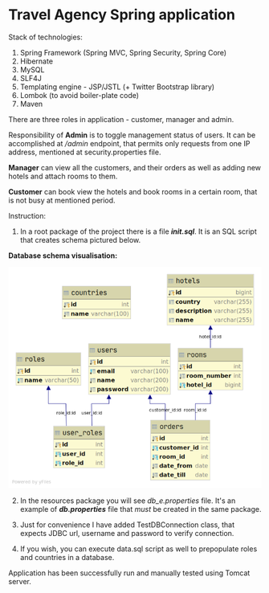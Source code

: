 # **Travel Agency Spring application**

Stack of technologies:
1. Spring Framework (Spring MVC, Spring Security, Spring Core)
2. Hibernate
3. MySQL
4. SLF4J
5. Templating engine - JSP/JSTL (+ Twitter Bootstrap library)
6. Lombok (to avoid boiler-plate code)
7. Maven

There are three roles in application - customer, manager and admin.

Responsibility of **Admin** is to toggle management status of users.
It can be accomplished at _/admin_ endpoint, that 
permits only requests from one IP address, 
mentioned at security.properties file.

**Manager** can view all the customers, and their orders 
as well as adding new hotels and attach rooms to them.

**Customer** can book view the hotels and book rooms in a certain room, that is not busy at mentioned period.


Instruction:
1. In a root package of the project there is a file **_init.sql_**.
It is an SQL script that creates schema pictured below.

**Database schema visualisation:**

![Alt text](travel_agency.png?raw=true "DB Schema") 

2. In the resources package you will see _db_e.properties_ file. 
It's an example of **_db.properties_** file that _must_ be created in the same package.

3. Just for convenience I have added TestDBConnection class, that expects JDBC url, username and password to verify connection.

4. If you wish, you can execute data.sql script as well to prepopulate roles and countries in a database.

Application has been successfully run and manually tested using Tomcat server.